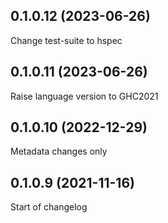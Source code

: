 ## 0.1.0.12 (2023-06-26)

Change test-suite to hspec

## 0.1.0.11 (2023-06-26)

Raise language version to GHC2021

## 0.1.0.10 (2022-12-29)

Metadata changes only

## 0.1.0.9 (2021-11-16)

Start of changelog
